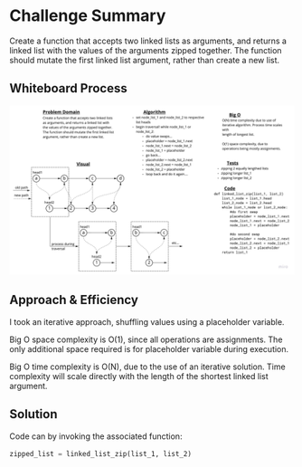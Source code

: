 # Challenge Summary

Create a function that accepts two linked lists as arguments, and returns a linked list with the values of the arguments zipped together. The function should mutate the first linked list argument, rather than create a new list.

## Whiteboard Process

![linked_list_zip_wb](linked_list_zip.jpg)

## Approach & Efficiency

I took an iterative approach, shuffling values using a placeholder variable.

Big O space complexity is O(1), since all operations are assignments. The only additional space required is for placeholder variable during execution.

Big O time complexity is O(N), due to the use of an iterative solution. Time complexity will scale directly with the length of the shortest linked list argument.

## Solution

Code can by invoking the associated function:

```Python
zipped_list = linked_list_zip(list_1, list_2)
```
